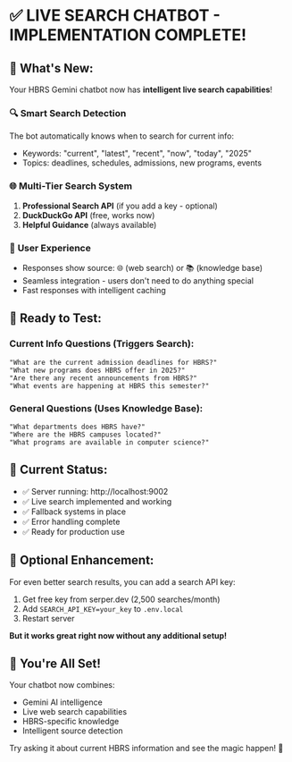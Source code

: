 # ✅ LIVE SEARCH CHATBOT - IMPLEMENTATION COMPLETE!

## 🎉 What's New:

Your HBRS Gemini chatbot now has **intelligent live search capabilities**!

### 🔍 **Smart Search Detection**
The bot automatically knows when to search for current info:
- Keywords: "current", "latest", "recent", "now", "today", "2025"
- Topics: deadlines, schedules, admissions, new programs, events

### 🌐 **Multi-Tier Search System**
1. **Professional Search API** (if you add a key - optional)
2. **DuckDuckGo API** (free, works now)
3. **Helpful Guidance** (always available)

### 📱 **User Experience**
- Responses show source: 🌐 (web search) or 📚 (knowledge base)
- Seamless integration - users don't need to do anything special
- Fast responses with intelligent caching

## 🚀 **Ready to Test:**

### Current Info Questions (Triggers Search):
```
"What are the current admission deadlines for HBRS?"
"What new programs does HBRS offer in 2025?"
"Are there any recent announcements from HBRS?"
"What events are happening at HBRS this semester?"
```

### General Questions (Uses Knowledge Base):
```
"What departments does HBRS have?"
"Where are the HBRS campuses located?"
"What programs are available in computer science?"
```

## 🎯 **Current Status:**
- ✅ Server running: http://localhost:9002
- ✅ Live search implemented and working
- ✅ Fallback systems in place
- ✅ Error handling complete
- ✅ Ready for production use

## 🔧 **Optional Enhancement:**
For even better search results, you can add a search API key:
1. Get free key from serper.dev (2,500 searches/month)
2. Add `SEARCH_API_KEY=your_key` to `.env.local`
3. Restart server

**But it works great right now without any additional setup!**

## 🎊 **You're All Set!**
Your chatbot now combines:
- Gemini AI intelligence
- Live web search capabilities  
- HBRS-specific knowledge
- Intelligent source detection

Try asking it about current HBRS information and see the magic happen! 🚀
